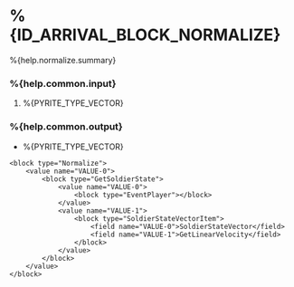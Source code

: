# %{ID_ARRIVAL_BLOCK_NORMALIZE}

%{help.normalize.summary}

### %{help.common.input}

1. %{PYRITE_TYPE_VECTOR}

### %{help.common.output}

-   %{PYRITE_TYPE_VECTOR}

```
<block type="Normalize">
    <value name="VALUE-0">
        <block type="GetSoldierState">
            <value name="VALUE-0">
                <block type="EventPlayer"></block>
            </value>
            <value name="VALUE-1">
                <block type="SoldierStateVectorItem">
                    <field name="VALUE-0">SoldierStateVector</field>
                    <field name="VALUE-1">GetLinearVelocity</field>
                </block>
            </value>
        </block>
    </value>
</block>
```
